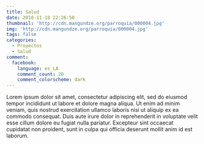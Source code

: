 ```yaml
---
title: Salud
date: 2018-11-18 22:26:50
thumbnail: 'http://cdn.mangundze.org/parroquia/000004.jpg'
img: 'http://cdn.mangundze.org/parroquia/000004.jpg'
tags: false
categories:
  - Proyectos
  - Salud
comment:
  facebook:
    language: es_LA
    comment_count: 20
    comment_colorscheme: dark
---
```


Lorem ipsum dolor sit amet, consectetur adipiscing elit, sed do eiusmod tempor incididunt ut labore et dolore magna aliqua. Ut enim ad minim veniam, quis nostrud exercitation ullamco laboris nisi ut aliquip ex ea commodo consequat. Duis aute irure dolor in reprehenderit in voluptate velit esse cillum dolore eu fugiat nulla pariatur. Excepteur sint occaecat cupidatat non proident, sunt in culpa qui officia deserunt mollit anim id est laborum.
